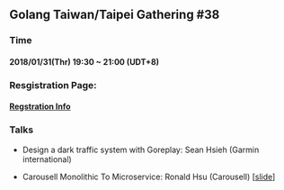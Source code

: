 ## Golang Taiwan/Taipei Gathering #38

### Time

#### 2018/01/31(Thr) 19:30 ~ 21:00  (UDT+8)

### Resgistration Page:

#### [Regstration Info](https://www.meetup.com/golang-taipei-meetup/events/256740786/)

### Talks

- Design a dark traffic system with Goreplay: Sean Hsieh (Garmin international)

- Carousell Monolithic To Microservice: Ronald Hsu (Carousell) [[slide](https://www.slideshare.net/hothero0705/monolithic-to-microservices)]
